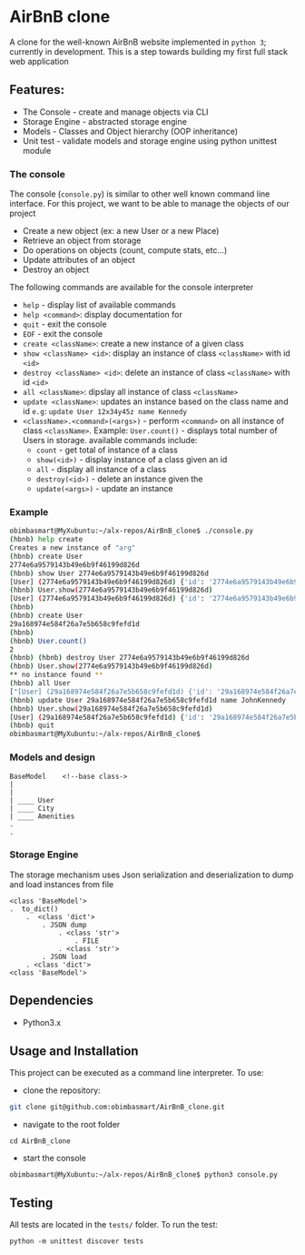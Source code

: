 # AirBnB clone
A clone for the well-known AirBnB website implemented in `python 3`; currently in development. This is a step towards building my first full stack web application

## Features:
- The Console - create and manage objects via CLI
- Storage Engine - abstracted storage engine
- Models - Classes and Object hierarchy (OOP inheritance)
- Unit test - validate models and storage engine using python unittest module

### The console
The console (`console.py`) is similar to other well known command line interface. For this project, we want to be able to manage the objects of our project
- Create a new object (ex: a new User or a new Place)
- Retrieve an object from storage
- Do operations on objects (count, compute stats, etc…)
- Update attributes of an object
- Destroy an object

The following commands are available for the console interpreter
 - `help` - display list of available commands
 - `help <command>`: display documentation for <command>
 - `quit` - exit the console
 - `EOF` - exit the console
 - `create <className>`: create a new instance of a given class
 - `show <className> <id>`: display an instance of class `<className>` with id `<id>`
 - `destroy <className> <id>`: delete an instance of class `<className>` with id `<id>`
 - `all <className>`: dipslay all instance of class `<className>`
 - `update <className>`: updates an instance based on the class name and id `e.g`: `update User 12x34y45z name Kennedy`
 - `<className>.<command>(<args>)` - perform `<command>` on all instance of class `<className>`. Example: `User.count()` - displays total number of Users in storage. available commands include:
    - `count` - get total of instance of a class
    - `show(<id>)` - display instance of a class given an id
    - `all` - display all instance of a class
    - `destroy(<id>)` - delete an instance given the <id>
    - `update(<args>)` - update an instance

### Example
```bash
obimbasmart@MyXubuntu:~/alx-repos/AirBnB_clone$ ./console.py
(hbnb) help create
Creates a new instance of "arg"
(hbnb) create User
2774e6a9579143b49e6b9f46199d826d
(hbnb) show User 2774e6a9579143b49e6b9f46199d826d
[User] (2774e6a9579143b49e6b9f46199d826d) {'id': '2774e6a9579143b49e6b9f46199d826d', 'created_at': datetime.datetime(2023, 11, 5, 5, 15, 27, 301396), 'updated_at': datetime.datetime(2023, 11, 5, 5, 15, 27, 301462)}
(hbnb) User.show(2774e6a9579143b49e6b9f46199d826d)
[User] (2774e6a9579143b49e6b9f46199d826d) {'id': '2774e6a9579143b49e6b9f46199d826d', 'created_at': datetime.datetime(2023, 11, 5, 5, 15, 27, 301396), 'updated_at': datetime.datetime(2023, 11, 5, 5, 15, 27, 301462)}
(hbnb) 
(hbnb) create User
29a168974e584f26a7e5b658c9fefd1d
(hbnb) 
(hbnb) User.count()
2
(hbnb) (hbnb) destroy User 2774e6a9579143b49e6b9f46199d826d
(hbnb) User.show(2774e6a9579143b49e6b9f46199d826d)
** no instance found **
(hbnb) all User
["[User] (29a168974e584f26a7e5b658c9fefd1d) {'id': '29a168974e584f26a7e5b658c9fefd1d', 'created_at': datetime.datetime(2023, 11, 5, 5, 16, 49, 706721), 'updated_at': datetime.datetime(2023, 11, 5, 5, 16, 49, 706775)}"]
(hbnb) update User 29a168974e584f26a7e5b658c9fefd1d name JohnKennedy
(hbnb) User.show(29a168974e584f26a7e5b658c9fefd1d)
[User] (29a168974e584f26a7e5b658c9fefd1d) {'id': '29a168974e584f26a7e5b658c9fefd1d', 'created_at': datetime.datetime(2023, 11, 5, 5, 16, 49, 706721), 'updated_at': datetime.datetime(2023, 11, 5, 5, 21, 33, 554893), 'name': 'JohnKennedy'}
(hbnb) quit
obimbasmart@MyXubuntu:~/alx-repos/AirBnB_clone$
```

### Models and design
```
BaseModel    <!--base class->
|
|
| ____ User 
| ____ City
| ____ Amenities
.
.
``````

### Storage Engine
The storage mechanism uses Json serialization and deserialization to dump and load instances from file

```
<class 'BaseModel'>
.  to_dict()
    .  <class 'dict'>
        . JSON dump
            . <class 'str'>
                . FILE
            . <class 'str'>
        . JSON load
    . <class 'dict'>
<class 'BaseModel'>
```

## Dependencies
- Python3.x

## Usage and Installation
This project can be executed as a command line interpreter. To use:
- clone the repository:
```bash
git clone git@github.com:obimbasmart/AirBnB_clone.git
```
- navigate to the root folder
```
cd AirBnB_clone
```
- start the console
```
obimbasmart@MyXubuntu:~/alx-repos/AirBnB_clone$ python3 console.py
```

## Testing
All tests are located in the `tests/` folder. To run the test:
```
python -m unittest discover tests
```














